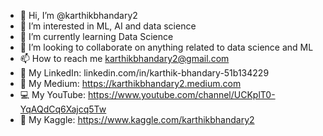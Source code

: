 - 👋 Hi, I’m @karthikbhandary2
- 👀 I’m interested in ML, AI and data science
- 🌱 I’m currently learning Data Science
- 💞️ I’m looking to collaborate on anything related to data science and ML
- 📫 How to reach me karthikbhandary2@gmail.com
- 🔗 My LinkedIn: linkedin.com/in/karthik-bhandary-51b134229
- 💬 My Medium: https://karthikbhandary2.medium.com
- 💻 My YouTube: https://www.youtube.com/channel/UCKplT0-YqAQdCq6Xajcq5Tw
- 📖 My Kaggle: https://www.kaggle.com/karthikbhandary2
<!---
karthikbhandary2/karthikbhandary2 is a ✨ special ✨ repository because its `README.md` (this file) appears on your GitHub profile.
You can click the Preview link to take a look at your changes.
--->

